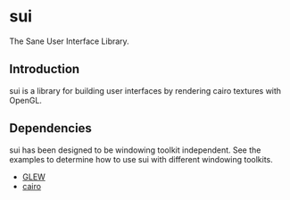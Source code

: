 # sui
The Sane User Interface Library.

## Introduction
sui is a library for building user interfaces by rendering cairo textures with OpenGL.

## Dependencies
sui has been designed to be windowing toolkit independent.  See the examples to determine how to use sui with different windowing toolkits.

* [GLEW](http://glew.sourceforge.net/)
* [cairo](http://cairographics.org/)
